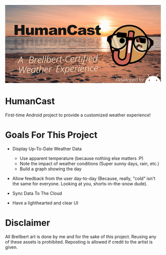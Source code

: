 ![HumanCast Banner](Banner.png)

# HumanCast
First-time Android project to provide a customized weather experience!

# Goals For This Project

- Display Up-To-Date Weather Data
    - Use apparent temperature (because nothing else matters :P)
    - Note the impact of weather conditions (Super sunny days, rain, etc.)
    - Build a graph showing the day
    
- Allow feedback from the user day-to-day (Because, really, "cold" isn't the same for everyone. Looking at you, shorts-in-the-snow dude).
- Sync Data To The Cloud
- Have a lighthearted and clear UI

# Disclaimer
All Brellbert art is done by me and for the sake of this project. Reusing any of these assets is prohibited. Reposting is allowed if credit to the artist is given.
